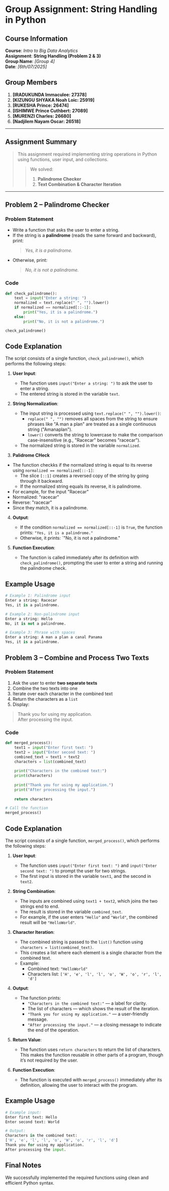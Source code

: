 #  Group Assignment: String Handling in Python

## Course Information

**Course**: _Intro to Big Data Analytics_  
**Assignment**: **String Handling (Problem 2 & 3)**  
**Group Name**: _[Group 4]_  
**Date**: _[6th/07/2025]_

## Group Members

1. **[IRADUKUNDA Immaculee: 27378]**
2. **[KIZUNGU SHYAKA Noah Loic: 25919]**
3. **[RUKESHA Prince: 26474]**
4. **[ISHIMWE Prince Cuthbert: 27089]**
5. **[MURENZI Charles: 26680]**
36. **[Nadjilem Nayam Oscar: 26518]**

---

## Assignment Summary

> This assignment required implementing string operations in Python using functions, user input, and collections.  
>
>> We solved:
>> 
>> 1. **Palindrome Checker**  
>> 2. **Text Combination & Character Iteration**

---

##  Problem 2 – Palindrome Checker

### Problem Statement

* Write a function that asks the user to enter a string.  
* If the string is a **palindrome** (reads the same forward and backward), print:  
  > _Yes, it is a palindrome._  
* Otherwise, print:  
  > _No, it is not a palindrome._

### Code

```python
def check_palindrome():
    text = input("Enter a string: ")
    normalized = text.replace(" ", "").lower()
    if normalized == normalized[::-1]:
        print("Yes, it is a palindrome.")
    else:
        print("No, it is not a palindrome.")

check_palindrome()
```
## Code Explanation

The script consists of a single function, `check_palindrome()`, which performs the following steps:

1. **User Input**:
   - The function uses `input("Enter a string: ")` to ask the user to enter a string.
   - The entered string is stored in the variable `text`.

2. **String Normalization**:
   - The input string is processed using `text.replace(" ", "").lower()`:
     - `replace(" ", "")` removes all spaces from the string to ensure phrases like "A man a plan" are treated as a single continuous string ("Amanaplan").
     - `lower()` converts the string to lowercase to make the comparison case-insensitive (e.g., "Racecar" becomes "racecar").
   - The normalized string is stored in the variable `normalized`.

3. **Palidrome CHeck**
  - The function checkks if the normalized string is equal to its reverse using `normalized == normalized[::-1]`:
    - The slice `[::1]` creates a reversed copy of the string by going through it backward.
    - If the normalized string equals its reverse, it is palindrome.
- For ecample, for the input "Racecar"
 - Normalized: "racecar"
 - Reverse: "racecar"
 - Since they match, it is a palindrome.

4. **Output**:
   - If the condition `normalized == normalized[::-1]` is `True`, the function prints: `"Yes, it is a palindrome."`
   - Otherwise, it prints: `"No, it is not a palindrome."

5. **Function Execution**:
   - The function is called immediately after its definition with `check_palindrome()`, prompting the user to enter a string and running the palindrome check.
## Example Usage

```python
# Example 1: Palindrome input
Enter a string: Racecar
Yes, it is a palindrome.

# Example 2: Non-palindrome input
Enter a string: Hello
No, it is not a palindrome.

# Example 3: Phrase with spaces
Enter a string: A man a plan a canal Panama
Yes, it is a palindrome.
```
##  Problem 3 – Combine and Process Two Texts

###  Problem Statement

1. Ask the user to enter **two separate texts**
2. Combine the two texts into one
3. Iterate over each character in the combined text
4. Return the characters as a `list`
5. Display:

> Thank you for using my application.  
> After processing the input.

###  Code

```python
def merged_process():
    text1 = input("Enter first text: ")
    text2 = input("Enter second text: ")
    combined_text = text1 + text2
    characters = list(combined_text)
    
    print("Characters in the combined text:")
    print(characters)
    
    print("Thank you for using my application.")
    print("After processing the input.")
    
    return characters

# Call the function
merged_process()
```
## Code Explanation

The script consists of a single function, `merged_process()`, which performs the following steps:

1. **User Input**:
   - The function uses `input("Enter first text: ")` and `input("Enter second text: ")` to prompt the user for two strings.
   - The first input is stored in the variable `text1`, and the second in `text2`.

2. **String Combination**:
   - The inputs are combined using `text1 + text2`, which joins the two strings end to end.
   - The result is stored in the variable `combined_text`.
   - For example, if the user enters `"Hello"` and `"World"`, the combined result will be `"HelloWorld"`.

3. **Character Iteration**:
   - The combined string is passed to the `list()` function using `characters = list(combined_text)`.
   - This creates a list where each element is a single character from the combined text.
   - Example:
     - Combined text: `"HelloWorld"`
     - Characters list: `['H', 'e', 'l', 'l', 'o', 'W', 'o', 'r', 'l', 'd']`

4. **Output**:
   - The function prints:
     - `"Characters in the combined text:"` — a label for clarity.
     - The list of characters — which shows the result of the iteration.
     - `"Thank you for using my application."` — a user-friendly message.
     - `"After processing the input."` — a closing message to indicate the end of the operation.

5. **Return Value**:
   - The function uses `return characters` to return the list of characters. This makes the function reusable in other parts of a program, though it’s not required by the user.

6. **Function Execution**:
   - The function is executed with `merged_process()` immediately after its definition, allowing the user to interact with the program.

## Example Usage

```python
# Example input:
Enter first text: Hello
Enter second text: World

# Output:
Characters in the combined text:
['H', 'e', 'l', 'l', 'o', 'W', 'o', 'r', 'l', 'd']
Thank you for using my application.
After processing the input.
```

##  Final Notes

We successfully implemented the required functions using clean and efficient Python syntax.  



